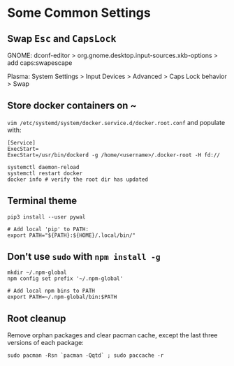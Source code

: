 # Some Common Settings

## Swap <kbd>Esc</kbd> and <kbd>CapsLock</kbd>

GNOME: dconf-editor > org.gnome.desktop.input-sources.xkb-options > add caps:swapescape

Plasma: System Settings > Input Devices > Advanced > Caps Lock behavior > Swap

## Store docker containers on ~

`vim /etc/systemd/system/docker.service.d/docker.root.conf` and populate with:

```
[Service]
ExecStart=
ExecStart=/usr/bin/dockerd -g /home/<username>/.docker-root -H fd://
```

```
systemctl daemon-reload
systemctl restart docker
docker info # verify the root dir has updated
```

## Terminal theme

```
pip3 install --user pywal

# Add local 'pip' to PATH:
export PATH="${PATH}:${HOME}/.local/bin/"
```

## Don't use `sudo` with `npm install -g`

```
mkdir ~/.npm-global
npm config set prefix '~/.npm-global'

# Add local npm bins to PATH
export PATH=~/.npm-global/bin:$PATH
```

## Root cleanup

Remove orphan packages and clear pacman cache, except the last three versions of each package:

```
sudo pacman -Rsn `pacman -Qqtd` ; sudo paccache -r

```
